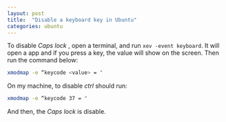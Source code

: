 ```yaml
---
layout: post
title:  "Disable a keyboard key in Ubuntu"
categories: ubuntu
---
```


To disable *Caps lock* , open a terminal, and run `xev -event keyboard`. It will open a app and if you press a key, the value will show on the screen. Then run the command below:

```bash
xmodmap -e “keycode <value> = "
```

On my machine, to disable *ctrl* should run:

```bash
xmodmap -e “keycode 37 = "
```

And then, the *Caps lock* is disable.